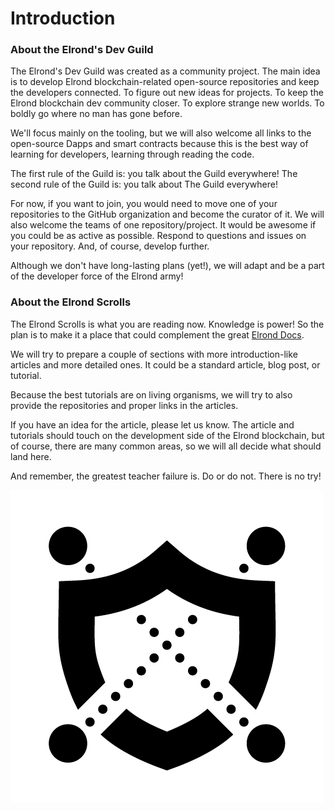 # Introduction

### About the Elrond's Dev Guild

The Elrond's Dev Guild was created as a community project. The main idea is to develop Elrond blockchain-related open-source repositories and keep the developers connected. To figure out new ideas for projects. To keep the Elrond blockchain dev community closer. To explore strange new worlds. To boldly go where no man has gone before.

We'll focus mainly on the tooling, but we will also welcome all links to the open-source Dapps and smart contracts because this is the best way of learning for developers, learning through reading the code.

The first rule of the Guild is: you talk about the Guild everywhere! The second rule of the Guild is: you talk about The Guild everywhere!

For now, if you want to join, you would need to move one of your repositories to the GitHub organization and become the curator of it. We will also welcome the teams of one repository/project. It would be awesome if you could be as active as possible. Respond to questions and issues on your repository. And, of course, develop further.

Although we don't have long-lasting plans (yet!), we will adapt and be a part of the developer force of the Elrond army!

### About the Elrond Scrolls

The Elrond Scrolls is what you are reading now. Knowledge is power! So the plan is to make it a place that could complement the great [Elrond Docs](https://docs.elrond.com/).

We will try to prepare a couple of sections with more introduction-like articles and more detailed ones. It could be a standard article, blog post, or tutorial.

Because the best tutorials are on living organisms, we will try to also provide the repositories and proper links in the articles.

If you have an idea for the article, please let us know. The article and tutorials should touch on the development side of the Elrond blockchain, but of course, there are many common areas, so we will all decide what should land here.

And remember, the greatest teacher failure is. Do or do not. There is no try!

![](.gitbook/assets/Elrond-Devs-Guild.png)
